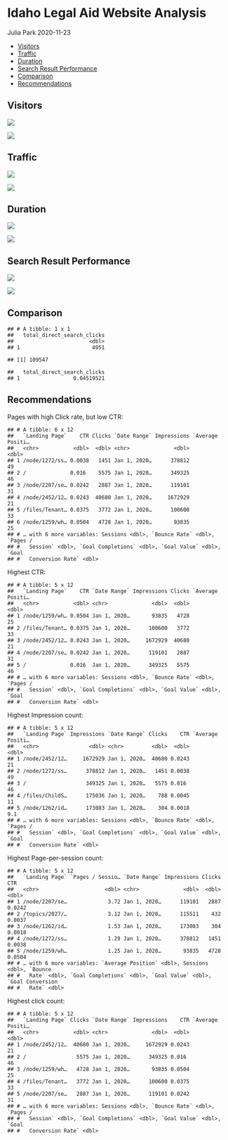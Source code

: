 Idaho Legal Aid Website Analysis
================
Julia Park
2020-11-23

  - [Visitors](#visitors)
  - [Traffic](#traffic)
  - [Duration](#duration)
  - [Search Result Performance](#search-result-performance)
  - [Comparison](#comparison)
  - [Recommendations](#recommendations)

## Visitors

![](Idaho_files/figure-gfm/unnamed-chunk-3-1.png)<!-- -->

![](Idaho_files/figure-gfm/unnamed-chunk-4-1.png)<!-- -->

## Traffic

![](Idaho_files/figure-gfm/unnamed-chunk-5-1.png)<!-- -->

![](Idaho_files/figure-gfm/unnamed-chunk-6-1.png)<!-- -->

## Duration

![](Idaho_files/figure-gfm/unnamed-chunk-8-1.png)<!-- -->

![](Idaho_files/figure-gfm/unnamed-chunk-9-1.png)<!-- -->

## Search Result Performance

![](Idaho_files/figure-gfm/unnamed-chunk-10-1.png)<!-- -->

![](Idaho_files/figure-gfm/unnamed-chunk-11-1.png)<!-- -->

## Comparison

    ## # A tibble: 1 x 1
    ##   total_direct_search_clicks
    ##                        <dbl>
    ## 1                       4951

    ## [1] 109547

    ##   total_direct_search_clicks
    ## 1                 0.04519521

## Recommendations

Pages with high Click rate, but low CTR:

    ## # A tibble: 6 x 12
    ##   `Landing Page`    CTR Clicks `Date Range` Impressions `Average Positi…
    ##   <chr>           <dbl>  <dbl> <chr>              <dbl>            <dbl>
    ## 1 /node/1272/ss… 0.0038   1451 Jan 1, 2020…      378812               49
    ## 2 /              0.016    5575 Jan 1, 2020…      349325               46
    ## 3 /node/2207/se… 0.0242   2887 Jan 1, 2020…      119101               31
    ## 4 /node/2452/12… 0.0243  40680 Jan 1, 2020…     1672929               21
    ## 5 /files/Tenant… 0.0375   3772 Jan 1, 2020…      100600               33
    ## 6 /node/1259/wh… 0.0504   4728 Jan 1, 2020…       93835               25
    ## # … with 6 more variables: Sessions <dbl>, `Bounce Rate` <dbl>, `Pages /
    ## #   Session` <dbl>, `Goal Completions` <dbl>, `Goal Value` <dbl>, `Goal
    ## #   Conversion Rate` <dbl>

Highest CTR:

    ## # A tibble: 5 x 12
    ##   `Landing Page`    CTR `Date Range` Impressions Clicks `Average Positi…
    ##   <chr>           <dbl> <chr>              <dbl>  <dbl>            <dbl>
    ## 1 /node/1259/wh… 0.0504 Jan 1, 2020…       93835   4728               25
    ## 2 /files/Tenant… 0.0375 Jan 1, 2020…      100600   3772               33
    ## 3 /node/2452/12… 0.0243 Jan 1, 2020…     1672929  40680               21
    ## 4 /node/2207/se… 0.0242 Jan 1, 2020…      119101   2887               31
    ## 5 /              0.016  Jan 1, 2020…      349325   5575               46
    ## # … with 6 more variables: Sessions <dbl>, `Bounce Rate` <dbl>, `Pages /
    ## #   Session` <dbl>, `Goal Completions` <dbl>, `Goal Value` <dbl>, `Goal
    ## #   Conversion Rate` <dbl>

Highest Impression count:

    ## # A tibble: 5 x 12
    ##   `Landing Page` Impressions `Date Range` Clicks    CTR `Average Positi…
    ##   <chr>                <dbl> <chr>         <dbl>  <dbl>            <dbl>
    ## 1 /node/2452/12…     1672929 Jan 1, 2020…  40680 0.0243             21  
    ## 2 /node/1272/ss…      378812 Jan 1, 2020…   1451 0.0038             49  
    ## 3 /                   349325 Jan 1, 2020…   5575 0.016              46  
    ## 4 /files/ChildS…      175036 Jan 1, 2020…    788 0.0045             11  
    ## 5 /node/1262/id…      173083 Jan 1, 2020…    304 0.0018              9.1
    ## # … with 6 more variables: Sessions <dbl>, `Bounce Rate` <dbl>, `Pages /
    ## #   Session` <dbl>, `Goal Completions` <dbl>, `Goal Value` <dbl>, `Goal
    ## #   Conversion Rate` <dbl>

Highest Page-per-session count:

    ## # A tibble: 5 x 12
    ##   `Landing Page` `Pages / Sessio… `Date Range` Impressions Clicks    CTR
    ##   <chr>                     <dbl> <chr>              <dbl>  <dbl>  <dbl>
    ## 1 /node/2207/se…             3.72 Jan 1, 2020…      119101   2887 0.0242
    ## 2 /topics/2027/…             3.12 Jan 1, 2020…      115511    432 0.0037
    ## 3 /node/1262/id…             1.53 Jan 1, 2020…      173083    304 0.0018
    ## 4 /node/1272/ss…             1.29 Jan 1, 2020…      378812   1451 0.0038
    ## 5 /node/1259/wh…             1.25 Jan 1, 2020…       93835   4728 0.0504
    ## # … with 6 more variables: `Average Position` <dbl>, Sessions <dbl>, `Bounce
    ## #   Rate` <dbl>, `Goal Completions` <dbl>, `Goal Value` <dbl>, `Goal Conversion
    ## #   Rate` <dbl>

Highest click count:

    ## # A tibble: 5 x 12
    ##   `Landing Page` Clicks `Date Range` Impressions    CTR `Average Positi…
    ##   <chr>           <dbl> <chr>              <dbl>  <dbl>            <dbl>
    ## 1 /node/2452/12…  40680 Jan 1, 2020…     1672929 0.0243               21
    ## 2 /                5575 Jan 1, 2020…      349325 0.016                46
    ## 3 /node/1259/wh…   4728 Jan 1, 2020…       93835 0.0504               25
    ## 4 /files/Tenant…   3772 Jan 1, 2020…      100600 0.0375               33
    ## 5 /node/2207/se…   2887 Jan 1, 2020…      119101 0.0242               31
    ## # … with 6 more variables: Sessions <dbl>, `Bounce Rate` <dbl>, `Pages /
    ## #   Session` <dbl>, `Goal Completions` <dbl>, `Goal Value` <dbl>, `Goal
    ## #   Conversion Rate` <dbl>
